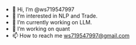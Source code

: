 - 👋 Hi, I’m @ws719547997
- 👀 I’m interested in NLP and Trade.
- 🌱 I’m currently working on LLM.
- 💞️ I’m working on quant
- 📫 How to reach me ws719547997@gmail.com

<!---
ws719547997/ws719547997 is a ✨ special ✨ repository because its `README.md` (this file) appears on your GitHub profile.
You can click the Preview link to take a look at your changes.
--->
